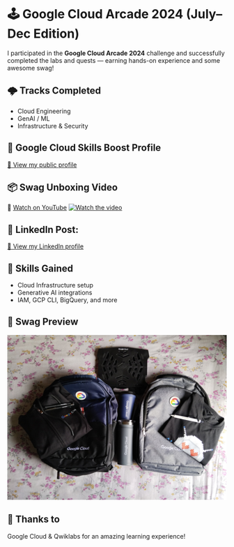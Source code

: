 # 🕹️ Google Cloud Arcade 2024 (July–Dec Edition)

I participated in the **Google Cloud Arcade 2024** challenge and successfully completed the labs and quests — earning hands-on experience and some awesome swag!

## 🌩️ Tracks Completed
- Cloud Engineering
- GenAI / ML
- Infrastructure & Security

## 📜 Google Cloud Skills Boost Profile
[🔗 View my public profile](https://www.cloudskillsboost.google/public_profiles/7f08737e-732a-4401-bf79-af10a245d2c9)

## 📦 Swag Unboxing Video
🎥 [Watch on YouTube](https://www.youtube.com/watch?v=MMLOnEt5uQs)
<a href="https://www.youtube.com/watch?v=MMLOnEt5uQs" target="_blank">
  <img src="https://img.youtube.com/vi/MMLOnEt5uQs/0.jpg" alt="Watch the video" width="600"/>
</a>


## 💼 LinkedIn Post:
[🔗 View my LinkedIn profile](https://www.linkedin.com/posts/puskarsarkar_cloudarcade-googlecloud-cloudarcade-activity-7318333606228123648-r9cb?utm_source=share&utm_medium=member_desktop&rcm=ACoAAFgwIkcBq9XBIQQQXWzVc9ad8N2_TxU9Izs)

## 🧠 Skills Gained
- Cloud Infrastructure setup
- Generative AI integrations
- IAM, GCP CLI, BigQuery, and more

## 📸 Swag Preview

![Swag Pack](arcade-swags-puskar.jpeg)

## 🚀 Thanks to
Google Cloud & Qwiklabs for an amazing learning experience!


